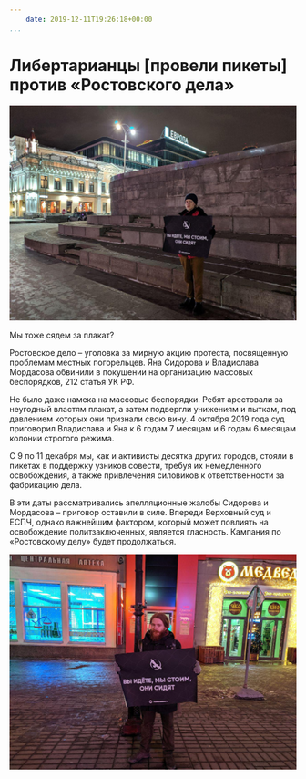 ```yaml
---
    date: 2019-12-11T19:26:18+00:00
...
```


# Либертарианцы [провели пикеты] против «Ростовского дела»

![](photo_80@11-12-2019_19-26-18.jpg)

Мы тоже сядем за плакат?

Ростовское дело – уголовка за мирную акцию протеста, посвященную проблемам местных погорельцев. Яна Сидорова и Владислава Мордасова обвинили в покушении на организацию массовых беспорядков, 212 статья УК РФ.

Не было даже намека на массовые беспорядки. Ребят арестовали за неугодный властям плакат, а затем подвергли унижениям и пыткам, под давлением которых они признали свою вину. 4 октября 2019 года суд приговорил Владислава и Яна к 6 годам 7 месяцам и 6 годам 6 месяцам колонии строгого режима.

С 9 по 11 декабря мы, как и активисты десятка других городов, стояли в пикетах в поддержку узников совести, требуя их немедленного освобождения, а также привлечения силовиков к ответственности за фабрикацию дела.

В эти даты рассматривались апелляционные жалобы Сидорова и Мордасова – приговор оставили в силе. Впереди Верховный суд и ЕСПЧ, однако важнейшим фактором, который может повлиять на освобождение политзаключенных, является гласность. Кампания по «Ростовскому делу» будет продолжаться.

![](photo_81@11-12-2019_19-26-18.jpg)

